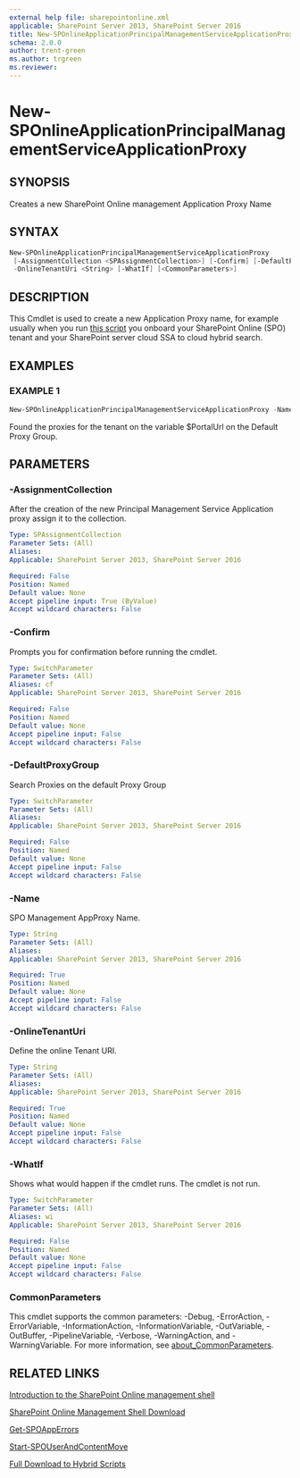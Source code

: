 ```yaml
---
external help file: sharepointonline.xml
applicable: SharePoint Server 2013, SharePoint Server 2016
title: New-SPOnlineApplicationPrincipalManagementServiceApplicationProxy
schema: 2.0.0
author: trent-green
ms.author: trgreen
ms.reviewer:
---
```


# New-SPOnlineApplicationPrincipalManagementServiceApplicationProxy

## SYNOPSIS

Creates a new SharePoint Online management Application Proxy Name

## SYNTAX

```powershell
New-SPOnlineApplicationPrincipalManagementServiceApplicationProxy
 [-AssignmentCollection <SPAssignmentCollection>] [-Confirm] [-DefaultProxyGroup] -Name <String>
 -OnlineTenantUri <String> [-WhatIf] [<CommonParameters>]
```

## DESCRIPTION

This Cmdlet is used to create a new Application Proxy name, for example usually when you run [this script](https://www.microsoft.com/en-us/download/confirmation.aspx?id=51490) you onboard your SharePoint Online (SPO) tenant and your SharePoint server cloud SSA to cloud hybrid search.

## EXAMPLES

### EXAMPLE 1

```powershell
New-SPOnlineApplicationPrincipalManagementServiceApplicationProxy -Name $SPO_MANAGEMENT_APPPROXY_NAME -OnlineTenantUri $PortalUrl -DefaultProxyGroup
```

Found the proxies for the tenant on the variable $PortalUrl on the Default Proxy Group.

## PARAMETERS

### -AssignmentCollection

After the creation of the new Principal Management Service Application proxy assign it to the collection.

```yaml
Type: SPAssignmentCollection
Parameter Sets: (All)
Aliases:
Applicable: SharePoint Server 2013, SharePoint Server 2016

Required: False
Position: Named
Default value: None
Accept pipeline input: True (ByValue)
Accept wildcard characters: False
```

### -Confirm

Prompts you for confirmation before running the cmdlet.

```yaml
Type: SwitchParameter
Parameter Sets: (All)
Aliases: cf
Applicable: SharePoint Server 2013, SharePoint Server 2016

Required: False
Position: Named
Default value: None
Accept pipeline input: False
Accept wildcard characters: False
```

### -DefaultProxyGroup

Search Proxies on the default Proxy Group

```yaml
Type: SwitchParameter
Parameter Sets: (All)
Aliases:
Applicable: SharePoint Server 2013, SharePoint Server 2016

Required: False
Position: Named
Default value: None
Accept pipeline input: False
Accept wildcard characters: False
```

### -Name

SPO Management AppProxy Name.

```yaml
Type: String
Parameter Sets: (All)
Aliases:
Applicable: SharePoint Server 2013, SharePoint Server 2016

Required: True
Position: Named
Default value: None
Accept pipeline input: False
Accept wildcard characters: False
```

### -OnlineTenantUri

Define the online Tenant URI.

```yaml
Type: String
Parameter Sets: (All)
Aliases:
Applicable: SharePoint Server 2013, SharePoint Server 2016

Required: True
Position: Named
Default value: None
Accept pipeline input: False
Accept wildcard characters: False
```

### -WhatIf

Shows what would happen if the cmdlet runs.
The cmdlet is not run.

```yaml
Type: SwitchParameter
Parameter Sets: (All)
Aliases: wi
Applicable: SharePoint Server 2013, SharePoint Server 2016

Required: False
Position: Named
Default value: None
Accept pipeline input: False
Accept wildcard characters: False
```

### CommonParameters

This cmdlet supports the common parameters: -Debug, -ErrorAction, -ErrorVariable, -InformationAction, -InformationVariable, -OutVariable, -OutBuffer, -PipelineVariable, -Verbose, -WarningAction, and -WarningVariable. For more information, see [about_CommonParameters](https://go.microsoft.com/fwlink/?LinkID=113216).

## RELATED LINKS

[Introduction to the SharePoint Online management shell](https://support.office.com/en-us/article/introduction-to-the-sharepoint-online-management-shell-c16941c3-19b4-4710-8056-34c034493429)

[SharePoint Online Management Shell Download](https://www.microsoft.com/en-US/download/details.aspx?id=35588)

[Get-SPOAppErrors](Get-SPOAppErrors.md)

[Start-SPOUserAndContentMove](Start-SPOUserAndContentMove.md)

[Full Download to Hybrid Scripts](https://www.microsoft.com/en-us/download/confirmation.aspx?id=51490)
